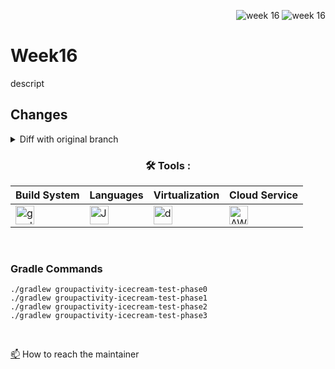 <div align="right">
 
![week 16](https://img.shields.io/github/actions/workflow/status/Kyle-Gortych-Kenzie-Group-Work-T3/week16/main.yml?label=main) ![week 16](https://img.shields.io/github/actions/workflow/status/Kyle-Gortych-Kenzie-Group-Work-T3/week16/original.yml?label=original)

</div>

# Week16

descript

## Changes
<details>
<summary>Diff with original branch</summary>

<details>
<summary>blank.java</summary>
 
```diff
blank
```
</details>

</details>

<div align="center">
 
### :hammer_and_wrench: Tools :

| Build System | Languages | Virtualization | Cloud Service |
| ------------ | --------- | -------------- | ------------- |
| <img src="https://img.shields.io/badge/Gradle-white?style=plastic&logo=gradle&logoColor=black" title="gradle" alt="gradle" height="30"/> | <img src="https://custom-icon-badges.demolab.com/badge/Java-white.svg?&sytle=plastic&logo=java" title="Java" alt="Java" height="30"/> | <img src="https://img.shields.io/badge/Docker-white?style=plastic&logo=docker&logoColor=blue" title="docker" alt="docker" height="30"/> | <img src="https://img.shields.io/badge/AWS-white?style=plastic&logo=amazon-aws&logoColor=black" title="AWS" alt="AWS" height="30"/> |
</div>
<br>


### Gradle Commands 

```console
./gradlew groupactivity-icecream-test-phase0
./gradlew groupactivity-icecream-test-phase1
./gradlew groupactivity-icecream-test-phase2
./gradlew groupactivity-icecream-test-phase3
```
<br>

<a href="your-gmail-link?">:mailbox:</a> How to reach the maintainer
